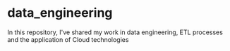 # data_engineering
In this repository, I've shared my work in data engineering, ETL processes and the application of Cloud technologies
